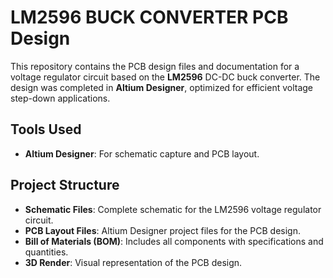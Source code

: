 # LM2596 BUCK CONVERTER PCB Design  

This repository contains the PCB design files and documentation for a voltage regulator circuit based on the **LM2596** DC-DC buck converter.
The design was completed in **Altium Designer**, optimized for efficient voltage step-down applications.  

## Tools Used  
- **Altium Designer**: For schematic capture and PCB layout.  

## Project Structure  
- **Schematic Files**: Complete schematic for the LM2596 voltage regulator circuit.  
- **PCB Layout Files**: Altium Designer project files for the PCB design.  
- **Bill of Materials (BOM)**: Includes all components with specifications and quantities.  
- **3D Render**: Visual representation of the PCB design.
